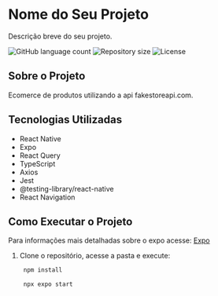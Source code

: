 # Nome do Seu Projeto

Descrição breve do seu projeto.

![GitHub language count](https://img.shields.io/github/languages/count/Felipe-martins1/fake-store-react-native?color=%2304D361)
![Repository size](https://img.shields.io/github/repo-size/Felipe-martins1/fake-store-react-native)
![License](https://img.shields.io/badge/license-MIT-brightgreen)

## Sobre o Projeto

Ecomerce de produtos utilizando a api fakestoreapi.com.

## Tecnologias Utilizadas

- React Native
- Expo
- React Query
- TypeScript
- Axios
- Jest
- @testing-library/react-native
- React Navigation

## Como Executar o Projeto

Para informações mais detalhadas sobre o expo acesse:
[Expo](https://docs.expo.dev/overview/)

1. Clone o repositório, acesse a pasta e execute:
   ```bash
    npm install
    ```
   ```bash
    npx expo start
    ```

